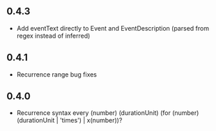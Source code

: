 ## 0.4.3

- Add eventText directly to Event and EventDescription (parsed from regex instead of inferred)

## 0.4.1

- Recurrence range bug fixes

## 0.4.0

- Recurrence syntax
every (number) (durationUnit) (for (number) (durationUnit | 'times') | x(number))?